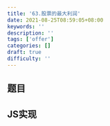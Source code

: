 ```yaml
---
title: '63.股票的最大利润'
date: 2021-08-25T08:59:05+08:00
keywords: ''
description: ''
tags: ['offer']
categories: []
draft: true
difficulty: ''
---
```


## 题目


## JS实现

```javascript

```
